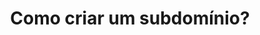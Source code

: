 ---
title: "Como criar um subdomínio?"
excerpt: "Saiba a definição de um subdomínio e como criá-lo na OVHcloud"
updated: 2023-11-28
---